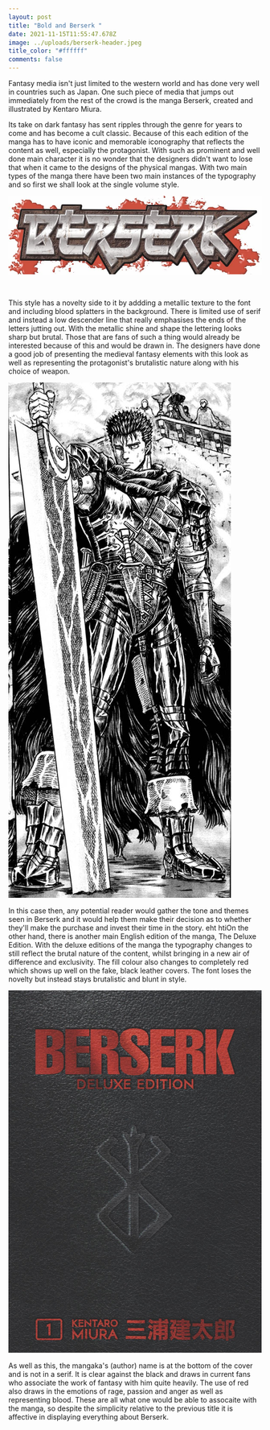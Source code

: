 ```yaml
---
layout: post
title: "Bold and Berserk "
date: 2021-11-15T11:55:47.678Z
image: ../uploads/berserk-header.jpeg
title_color: "#ffffff"
comments: false
---
```

Fantasy media isn't just limited to the western world and has done very well in countries such as Japan. One such piece of media that jumps out immediately from the rest of the crowd is the manga Berserk, created and illustrated by Kentaro Miura. 

Its take on dark fantasy has sent ripples through the genre for years to come and has become a cult classic. Because of this each edition of the manga has to have iconic and memorable iconography that reflects the content as well, especially the protagonist. With such as prominent and well done main character it is no wonder that the designers didn't want to lose that when it came to the designs of the physical mangas. With two main types of the manga there have been two main instances of the typography and so first we shall look at the single volume style. 

![The title of Berserk as seen on the singular English volumes ](../uploads/singular-volume-berserk-.jpeg)

![]()

This style has a novelty side to it by addding a metallic texture to the font and including blood splatters in the background. There is limited use of serif and instead a low descender line that really emphasises the ends of the letters jutting out. With the metallic shine and shape the lettering looks sharp but brutal. Those that are fans of such a thing would already be interested because of this and would be drawn in. The designers have done a good job of presenting the medieval fantasy elements with this look as well as representing the protagonist's brutalistic nature along with his choice of weapon.

![](../uploads/guts-w-dragonslayer-.png)

In this case then, any potential reader would gather the tone and themes seen in Berserk and it would help them make their decision as to whether they'll make the purchase and invest their time in the story.  eht htiOn the other hand, there is another main English edition of the manga, The Deluxe Edition. With the deluxe editions of the manga the typography changes to still reflect the brutal nature of the content, whilst bringing in a new air of difference and exclusivity. The fill colour also changes to completely red which shows up well on the fake, black leather covers. The font loses the novelty but instead stays brutalistic and blunt in style. 

![](../uploads/deluxe-cover.jpeg)

As well as this, the mangaka's (author) name is at the bottom of the cover and is not in a serif. It is clear against the black and draws in current fans who associate the work of fantasy with him quite heavily. The use of red also draws in the emotions of rage, passion and anger as well as representing blood. These are all what one would be able to assocaite with the manga, so despite the simplicity relative to the previous title it is affective in displaying everything about Berserk.
